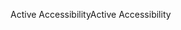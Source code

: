 <span data-ttu-id="7e861-101">Active Accessibility</span><span class="sxs-lookup"><span data-stu-id="7e861-101">Active Accessibility</span></span>